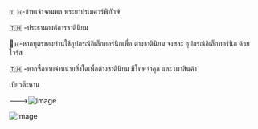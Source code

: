 🇹 🇭-ข้าพเจ้าจอมพล พระยาปรเมศวร์พิทักษ์

🇹🇭 -ประธานองค์การชาตินิยม

👀🇭-หากบุตรของท่านใช้อุปกรณ์อิเล็กทอร์นิกเพื่อ ต่างชาตินิยม จงสละ อุปกรณ์อิเล็กทอร์นิก ด้วยไวรัส

🇹🇭 -หากซื้อขาบจำหน่ายสิ่งใดเพื่อต่างชาตินิยม มีโทษจำคุก และ เผาสินค้า

เบียวต๊ะหาน

--->![image](https://user-images.githubusercontent.com/96361084/161515833-0e148287-cb6e-428f-88d3-e909b4eba073.png)

![image](https://user-images.githubusercontent.com/96361084/161516525-61134e3e-5bc5-419b-85db-ea30d27a77bb.png)



